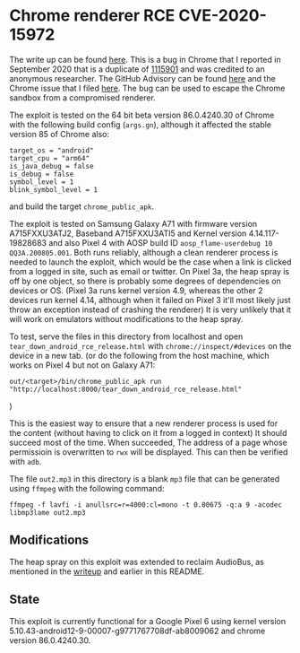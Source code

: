 # Chrome renderer RCE CVE-2020-15972

The write up can be found [here](https://securitylab.github.com/research/one_day_short_of_a_fullchain_renderer). This is a bug in Chrome that I reported in September 2020 that is a duplicate of [1115901](https://bugs.chromium.org/p/chromium/issues/detail?id=1115901) and was credited to an anonymous researcher. The GitHub Advisory can be found [here](https://securitylab.github.com/advisories/GHSL-2020-167-chrome) and the Chrome issue that I filed [here](https://bugs.chromium.org/p/chromium/issues/detail?id=1125635). The bug can be used to escape the Chrome sandbox from a compromised renderer.

The exploit is tested on the 64 bit beta version 86.0.4240.30 of Chrome with the following build config (`args.gn`), although it affected the stable version 85 of Chrome also:

```
target_os = "android"
target_cpu = "arm64"
is_java_debug = false
is_debug = false
symbol_level = 1
blink_symbol_level = 1
```
and build the target `chrome_public_apk`.

The exploit is tested on Samsung Galaxy A71 with firmware version A715FXXU3ATJ2, Baseband A715FXXU3ATI5 and Kernel version 4.14.117-19828683 and also Pixel 4 with AOSP build ID `aosp_flame-userdebug 10 QQ3A.200805.001`. Both runs reliably, although a clean renderer process is needed to launch the exploit, which would be the case when a link is clicked from a logged in site, such as email or twitter. On Pixel 3a, the heap spray is off by one object, so there is probably some degrees of dependencies on devices or OS. (Pixel 3a runs kernel version 4.9, whereas the other 2 devices run kernel 4.14, although when it failed on Pixel 3 it'll most likely just throw an exception instead of crashing the renderer) It is very unlikely that it will work on emulators without modifications to the heap spray.

To test, serve the files in this directory from localhost and open `tear_down_android_rce_release.html` with `chrome://inspect/#devices` on the device in a new tab. (or do the following from the host machine, which works on Pixel 4 but not on Galaxy A71:
```
out/<target>/bin/chrome_public_apk run "http://localhost:8000/tear_down_android_rce_release.html"
```
)

This is the easiest way to ensure that a new renderer process is used for the content (without having to click on it from a logged in context) It should succeed most of the time. When succeeded, The address of a page whose permissioin is overwritten to `rwx` will be displayed. This can then be verified with `adb`.

The file `out2.mp3` in this directory is a blank `mp3` file that can be generated using `ffmpeg` with the following command:

```
ffmpeg -f lavfi -i anullsrc=r=4000:cl=mono -t 0.00675 -q:a 9 -acodec libmp3lame out2.mp3
```

## Modifications
The heap spray on this exploit was extended to reclaim AudioBus, as mentioned in the [writeup](https://github.blog/security/vulnerability-research/one-day-short-of-a-full-chain-part-3-chrome-renderer-rce/) and earlier in this README.

## State
This exploit is currently functional for a Google Pixel 6 using kernel version 5.10.43-android12-9-00007-g9771767708df-ab8009062 and chrome version 86.0.4240.30.